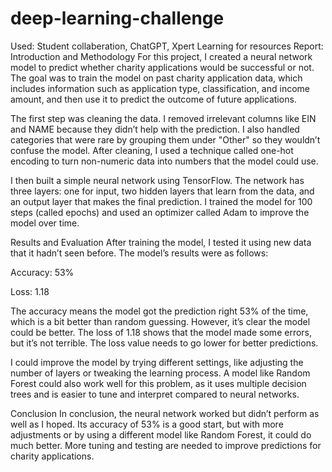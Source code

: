 # deep-learning-challenge
Used: Student collaberation, ChatGPT, Xpert Learning for resources
Report:
Introduction and Methodology
For this project, I created a neural network model to predict whether charity applications would be successful or not. The goal was to train the model on past charity application data, which includes information such as application type, classification, and income amount, and then use it to predict the outcome of future applications.

The first step was cleaning the data. I removed irrelevant columns like EIN and NAME because they didn’t help with the prediction. I also handled categories that were rare by grouping them under "Other" so they wouldn’t confuse the model. After cleaning, I used a technique called one-hot encoding to turn non-numeric data into numbers that the model could use.

I then built a simple neural network using TensorFlow. The network has three layers: one for input, two hidden layers that learn from the data, and an output layer that makes the final prediction. I trained the model for 100 steps (called epochs) and used an optimizer called Adam to improve the model over time.

Results and Evaluation
After training the model, I tested it using new data that it hadn’t seen before. The model’s results were as follows:

Accuracy: 53%

Loss: 1.18

The accuracy means the model got the prediction right 53% of the time, which is a bit better than random guessing. However, it’s clear the model could be better. The loss of 1.18 shows that the model made some errors, but it’s not terrible. The loss value needs to go lower for better predictions.

I could improve the model by trying different settings, like adjusting the number of layers or tweaking the learning process. A model like Random Forest could also work well for this problem, as it uses multiple decision trees and is easier to tune and interpret compared to neural networks.

Conclusion
In conclusion, the neural network worked but didn’t perform as well as I hoped. Its accuracy of 53% is a good start, but with more adjustments or by using a different model like Random Forest, it could do much better. More tuning and testing are needed to improve predictions for charity applications.
